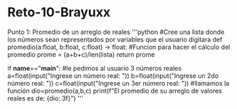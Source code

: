 # Reto-10-Brayuxx
Punto 1: Promedio de un arreglo de reales
'''python
#Cree una lista donde los números sean representados por variables que el usuario digitara
def promedio(a:float, b:float, c:float) -> float:
    #Funcion para hacer el cálculo del promedio
    prome = (a+b+c)/len(lista)
    return prome


if __name__=="__main__":
    #le pedimos al usuario 3 números reales
    a=float(input("Ingrese un número real: "))
    b=float(input("Ingrese un 2do número real: "))
    c=float(input("Ingrese un 3er número real: "))
    #llamamos la función
    dio=promedio(a,b,c)
    print(f"El promedio de su arreglo de valores reales es de: {dio:.3f}")
    '''
